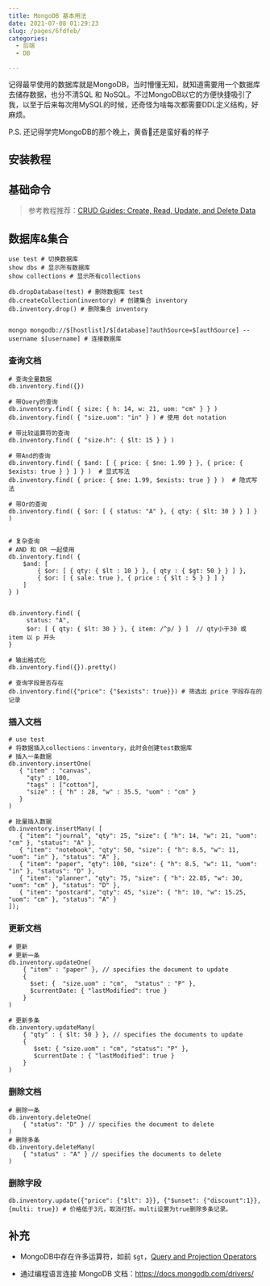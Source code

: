 ```yaml
---
title: MongoDB 基本用法
date: 2021-07-08 01:29:23
slug: /pages/6fdfeb/
categories: 
  - 后端
  - DB

---
```


记得最早使用的数据库就是MongoDB，当时懵懂无知，就知道需要用一个数据库去储存数据，也分不清SQL 和 NoSQL。不过MongoDB以它的方便快捷吸引了我，以至于后来每次用MySQL的时候，还奇怪为啥每次都需要DDL定义结构，好麻烦。

P.S. 还记得学完MongoDB的那个晚上，黄昏🌆还是蛮好看的样子

<!--more-->

## 安装教程

## 基础命令

> 参考教程推荐：[CRUD Guides: Create, Read, Update, and Delete Data](https://docs.mongodb.com/guides/server/insert/)

## 数据库&集合

```
use test # 切换数据库
show dbs # 显示所有数据库
show collections # 显示所有collections

db.dropDatabase(test) # 删除数据库 test
db.createCollection(inventory) # 创建集合 inventory
db.inventory.drop() # 删除集合 inventory


mongo mongodb://$[hostlist]/$[database]?authSource=$[authSource] --username $[username] # 连接数据库
```

### 查询文档

```
# 查询全量数据
db.inventory.find({}) 

# 带Query的查询
db.inventory.find( { size: { h: 14, w: 21, uom: "cm" } } ) 
db.inventory.find( { "size.uom": "in" } ) # 使用 dot notation

# 带比较运算符的查询
db.inventory.find( { "size.h": { $lt: 15 } } )

# 带And的查询
db.inventory.find( { $and: [ { price: { $ne: 1.99 } }, { price: { $exists: true } } ] } )  # 显式写法
db.inventory.find( { price: { $ne: 1.99, $exists: true } } )  # 隐式写法

# 带Or的查询
db.inventory.find( { $or: [ { status: "A" }, { qty: { $lt: 30 } } ] } )


# 复杂查询
# AND 和 OR 一起使用
db.inventory.find( {
    $and: [
        { $or: [ { qty: { $lt : 10 } }, { qty : { $gt: 50 } } ] },
        { $or: [ { sale: true }, { price : { $lt : 5 } } ] }
    ]
} )


db.inventory.find( {
     status: "A",
     $or: [ { qty: { $lt: 30 } }, { item: /^p/ } ]  // qty小于30 或 item 以 p 开头
} 

# 输出格式化
db.inventory.find({}).pretty()

# 查询字段是否存在
db.inventory.find({"price": {"$exists": true}}) # 筛选出 price 字段存在的记录
```

### 插入文档

```
# use test
# 将数据插入collections：inventory，此时会创建test数据库
# 插入一条数据
db.inventory.insertOne(
   { "item" : "canvas",
     "qty" : 100,
     "tags" : ["cotton"],
     "size" : { "h" : 28, "w" : 35.5, "uom" : "cm" }
   }
)

# 批量插入数据
db.inventory.insertMany( [
   { "item": "journal", "qty": 25, "size": { "h": 14, "w": 21, "uom": "cm" }, "status": "A" },
   { "item": "notebook", "qty": 50, "size": { "h": 8.5, "w": 11, "uom": "in" }, "status": "A" },
   { "item": "paper", "qty": 100, "size": { "h": 8.5, "w": 11, "uom": "in" }, "status": "D" },
   { "item": "planner", "qty": 75, "size": { "h": 22.85, "w": 30, "uom": "cm" }, "status": "D" },
   { "item": "postcard", "qty": 45, "size": { "h": 10, "w": 15.25, "uom": "cm" }, "status": "A" }
]);
```

### 更新文档

```
# 更新
# 更新一条
db.inventory.updateOne(
    { "item" : "paper" }, // specifies the document to update
    {
      $set: {  "size.uom" : "cm",  "status" : "P" },
      $currentDate: { "lastModified": true }
    }
)

# 更新多条
db.inventory.updateMany(
    { "qty" : { $lt: 50 } }, // specifies the documents to update
    {
       $set: { "size.uom" : "cm", "status": "P" },
       $currentDate : { "lastModified": true }
    }
)
```

### 删除文档

```
# 删除一条
db.inventory.deleteOne(
    { "status": "D" } // specifies the document to delete
)
# 删除多条
db.inventory.deleteMany(
    { "status" : "A" } // specifies the documents to delete
)
```

### 删除字段

```
db.inventory.update({"price": {"$lt": 3}}, {"$unset": {"discount":1}}, {multi: true}) # 价格低于3元，取消打折。multi设置为true删除多条记录。
```



## 补充

- MongoDB中存在许多运算符，如前 `$gt`，[Query and Projection Operators](https://docs.mongodb.com/manual/reference/operator/query/)

- 通过编程语言连接 MongoDB 文档：https://docs.mongodb.com/drivers/